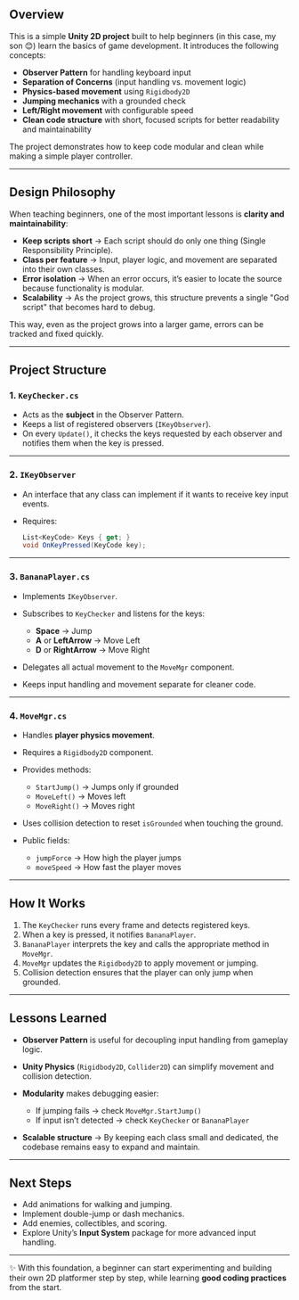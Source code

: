 ## Overview

This is a simple **Unity 2D project** built to help beginners (in this case, my son 😊) learn the basics of game development.
It introduces the following concepts:

* **Observer Pattern** for handling keyboard input
* **Separation of Concerns** (input handling vs. movement logic)
* **Physics-based movement** using `Rigidbody2D`
* **Jumping mechanics** with a grounded check
* **Left/Right movement** with configurable speed
* **Clean code structure** with short, focused scripts for better readability and maintainability

The project demonstrates how to keep code modular and clean while making a simple player controller.

---

## Design Philosophy

When teaching beginners, one of the most important lessons is **clarity and maintainability**:

* **Keep scripts short** → Each script should do only one thing (Single Responsibility Principle).
* **Class per feature** → Input, player logic, and movement are separated into their own classes.
* **Error isolation** → When an error occurs, it’s easier to locate the source because functionality is modular.
* **Scalability** → As the project grows, this structure prevents a single "God script" that becomes hard to debug.

This way, even as the project grows into a larger game, errors can be tracked and fixed quickly.

---

## Project Structure

### 1. `KeyChecker.cs`

* Acts as the **subject** in the Observer Pattern.
* Keeps a list of registered observers (`IKeyObserver`).
* On every `Update()`, it checks the keys requested by each observer and notifies them when the key is pressed.

---

### 2. `IKeyObserver`

* An interface that any class can implement if it wants to receive key input events.
* Requires:

  ```csharp
  List<KeyCode> Keys { get; }
  void OnKeyPressed(KeyCode key);
  ```

---

### 3. `BananaPlayer.cs`

* Implements `IKeyObserver`.
* Subscribes to `KeyChecker` and listens for the keys:

  * **Space** → Jump
  * **A** or **LeftArrow** → Move Left
  * **D** or **RightArrow** → Move Right
* Delegates all actual movement to the `MoveMgr` component.
* Keeps input handling and movement separate for cleaner code.

---

### 4. `MoveMgr.cs`

* Handles **player physics movement**.
* Requires a `Rigidbody2D` component.
* Provides methods:

  * `StartJump()` → Jumps only if grounded
  * `MoveLeft()` → Moves left
  * `MoveRight()` → Moves right
* Uses collision detection to reset `isGrounded` when touching the ground.
* Public fields:

  * `jumpForce` → How high the player jumps
  * `moveSpeed` → How fast the player moves

---

## How It Works

1. The `KeyChecker` runs every frame and detects registered keys.
2. When a key is pressed, it notifies `BananaPlayer`.
3. `BananaPlayer` interprets the key and calls the appropriate method in `MoveMgr`.
4. `MoveMgr` updates the `Rigidbody2D` to apply movement or jumping.
5. Collision detection ensures that the player can only jump when grounded.

---

## Lessons Learned

* **Observer Pattern** is useful for decoupling input handling from gameplay logic.
* **Unity Physics** (`Rigidbody2D`, `Collider2D`) can simplify movement and collision detection.
* **Modularity** makes debugging easier:

  * If jumping fails → check `MoveMgr.StartJump()`
  * If input isn’t detected → check `KeyChecker` or `BananaPlayer`
* **Scalable structure** → By keeping each class small and dedicated, the codebase remains easy to expand and maintain.

---

## Next Steps

* Add animations for walking and jumping.
* Implement double-jump or dash mechanics.
* Add enemies, collectibles, and scoring.
* Explore Unity’s **Input System** package for more advanced input handling.

---

✨ With this foundation, a beginner can start experimenting and building their own 2D platformer step by step, while learning **good coding practices** from the start.
